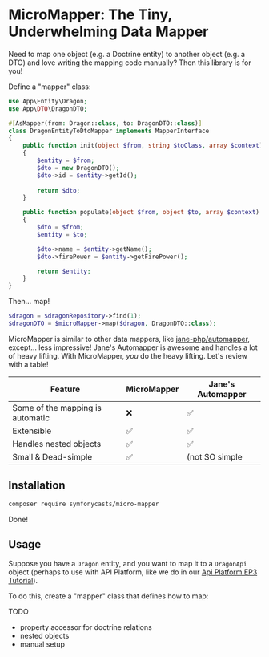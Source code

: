 # MicroMapper: The Tiny, Underwhelming Data Mapper

Need to map one object (e.g. a Doctrine entity) to another
object (e.g. a DTO) and love writing the mapping code manually?
Then this library is for you!

Define a "mapper" class:

```php
use App\Entity\Dragon;
use App\DTO\DragonDTO;

#[AsMapper(from: Dragon::class, to: DragonDTO::class)]
class DragonEntityToDtoMapper implements MapperInterface
{
    public function init(object $from, string $toClass, array $context): object
    {
        $entity = $from;
        $dto = new DragonDTO();
        $dto->id = $entity->getId();
        
        return $dto;
    }

    public function populate(object $from, object $to, array $context): object
    {
        $dto = $from;
        $entity = $to;

        $dto->name = $entity->getName();
        $dto->firePower = $entity->getFirePower();

        return $entity;
    }
}
```

Then... map!

```php
$dragon = $dragonRepository->find(1);
$dragonDTO = $microMapper->map($dragon, DragonDTO::class);
```

MicroMapper is similar to other data mappers, like
[jane-php/automapper](https://github.com/janephp/automapper), except... less
impressive! Jane's Automapper is awesome and handles a lot of heavy lifting.
With MicroMapper, *you* do the heavy lifting. Let's review with a table!

| Feature                          | MicroMapper | Jane's Automapper |
|----------------------------------|-------------|-------------------|
| Some of the mapping is automatic | ❌           | ✅                 |
| Extensible                       | ✅           | ✅                 |
| Handles nested objects           | ✅           | ✅                 |
| Small & Dead-simple              | ✅           | (not SO simple    |

## Installation

```bash
composer require symfonycasts/micro-mapper
```

Done!

## Usage

Suppose you have a `Dragon` entity, and you want to map it to a
`DragonApi` object (perhaps to use with API Platform, like we do
in our [Api Platform EP3 Tutorial](https://symfonycasts.com/screencast/api-platform3-extending)).

To do this, create a "mapper" class that defines how to map:

TODO

- property accessor for doctrine relations
- nested objects
- manual setup
